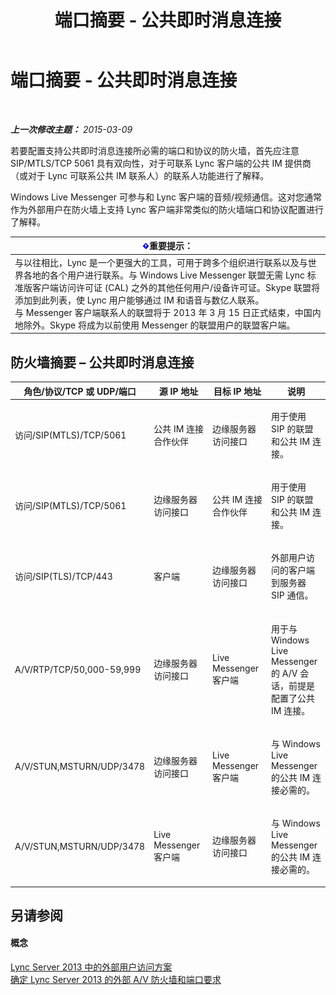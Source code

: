 ﻿---
title: 端口摘要 - 公共即时消息连接
TOCTitle: 端口摘要 - 公共即时消息连接
ms:assetid: f46756ec-1401-4ca2-a4a4-5cd28bcfdc7f
ms:mtpsurl: https://technet.microsoft.com/zh-cn/library/JJ618376(v=OCS.15)
ms:contentKeyID: 49314743
ms.date: 05/19/2016
mtps_version: v=OCS.15
ms.translationtype: HT
---

# 端口摘要 - 公共即时消息连接

 

_**上一次修改主题：** 2015-03-09_

若要配置支持公共即时消息连接所必需的端口和协议的防火墙，首先应注意 SIP/MTLS/TCP 5061 具有双向性，对于可联系 Lync 客户端的公共 IM 提供商（或对于 Lync 可联系公共 IM 联系人）的联系人功能进行了解释。

Windows Live Messenger 可参与和 Lync 客户端的音频/视频通信。这对您通常作为外部用户在防火墙上支持 Lync 客户端非常类似的防火墙端口和协议配置进行了解释。

<table>
<thead>
<tr class="header">
<th><img src="images/Gg398794.important(OCS.15).gif" title="important" alt="important" />重要提示：</th>
</tr>
</thead>
<tbody>
<tr class="odd">
<td>与以往相比，Lync 是一个更强大的工具，可用于跨多个组织进行联系以及与世界各地的各个用户进行联系。与 Windows Live Messenger 联盟无需 Lync 标准版客户端访问许可证 (CAL) 之外的其他任何用户/设备许可证。Skype 联盟将添加到此列表，使 Lync 用户能够通过 IM 和语音与数亿人联系。<br />
与 Messenger 客户端联系人的联盟将于 2013 年 3 月 15 日正式结束，中国内地除外。Skype 将成为以前使用 Messenger 的联盟用户的联盟客户端。</td>
</tr>
</tbody>
</table>


## 防火墙摘要 – 公共即时消息连接


<table>
<colgroup>
<col style="width: 25%" />
<col style="width: 25%" />
<col style="width: 25%" />
<col style="width: 25%" />
</colgroup>
<thead>
<tr class="header">
<th>角色/协议/TCP 或 UDP/端口</th>
<th>源 IP 地址</th>
<th>目标 IP 地址</th>
<th>说明</th>
</tr>
</thead>
<tbody>
<tr class="odd">
<td><p>访问/SIP(MTLS)/TCP/5061</p></td>
<td><p>公共 IM 连接合作伙伴</p></td>
<td><p>边缘服务器访问接口</p></td>
<td><p>用于使用 SIP 的联盟和公共 IM 连接。</p></td>
</tr>
<tr class="even">
<td><p>访问/SIP(MTLS)/TCP/5061</p></td>
<td><p>边缘服务器访问接口</p></td>
<td><p>公共 IM 连接合作伙伴</p></td>
<td><p>用于使用 SIP 的联盟和公共 IM 连接。</p></td>
</tr>
<tr class="odd">
<td><p>访问/SIP(TLS)/TCP/443</p></td>
<td><p>客户端</p></td>
<td><p>边缘服务器访问接口</p></td>
<td><p>外部用户访问的客户端到服务器 SIP 通信。</p></td>
</tr>
<tr class="even">
<td><p>A/V/RTP/TCP/50,000-59,999</p></td>
<td><p>边缘服务器访问接口</p></td>
<td><p>Live Messenger 客户端</p></td>
<td><p>用于与 Windows Live Messenger 的 A/V 会话，前提是配置了公共 IM 连接。</p></td>
</tr>
<tr class="odd">
<td><p>A/V/STUN,MSTURN/UDP/3478</p></td>
<td><p>边缘服务器访问接口</p></td>
<td><p>Live Messenger 客户端</p></td>
<td><p>与 Windows Live Messenger 的公共 IM 连接必需的。</p></td>
</tr>
<tr class="even">
<td><p>A/V/STUN,MSTURN/UDP/3478</p></td>
<td><p>Live Messenger 客户端</p></td>
<td><p>边缘服务器访问接口</p></td>
<td><p>与 Windows Live Messenger 的公共 IM 连接必需的。</p></td>
</tr>
</tbody>
</table>


## 另请参阅

#### 概念

[Lync Server 2013 中的外部用户访问方案](lync-server-2013-scenarios-for-external-user-access.md)  
[确定 Lync Server 2013 的外部 A/V 防火墙和端口要求](lync-server-2013-determine-external-a-v-firewall-and-port-requirements.md)

